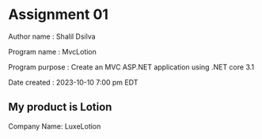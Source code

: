 ﻿# Assignment 01 

Author name : Shalil Dsilva

Program name : MvcLotion

Program purpose : Create an MVC ASP.NET application using .NET core 3.1

Date created : 2023-10-10 7:00 pm EDT

## My product is Lotion

Company Name: LuxeLotion

